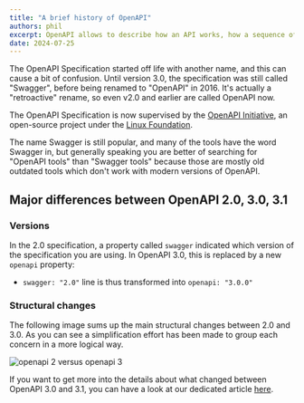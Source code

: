 ```yaml
---
title: "A brief history of OpenAPI"
authors: phil
excerpt: OpenAPI allows to describe how an API works, how a sequence of APIs work together, generate client code, create tests, apply design standards, deploy documentation, and much more.
date: 2024-07-25
---
```


The OpenAPI Specification started off life with another name, and this can cause a bit of confusion. Until version 3.0, the specification was still called "Swagger", before being renamed to "OpenAPI" in 2016. It's actually a "retroactive" rename, so even v2.0 and earlier are called OpenAPI now.

The OpenAPI Specification is now supervised by the [OpenAPI Initiative](https://www.openapis.org/), an open-source project under the [Linux Foundation](https://linuxfoundation.org/).

The name Swagger is still popular, and many of the tools have the word Swagger in, but generally speaking you are better of searching for "OpenAPI tools" than "Swagger tools" because those are mostly old outdated tools which don't work with modern versions of OpenAPI.

## Major differences between OpenAPI 2.0, 3.0, 3.1

### Versions

In the 2.0 specification, a property called `swagger` indicated which version of the specification you are using. In OpenAPI 3.0, this is replaced by a new `openapi` property:

- `swagger: "2.0"` line is thus transformed into `openapi: "3.0.0"`

### Structural changes

The following image sums up the main structural changes between 2.0 and 3.0. As you can see a simplification effort has been made to group each concern in a more logical way.

![openapi 2 versus openapi 3](https://storage.googleapis.com/bump-blog-resources/what-is-openapi/OpenAPI-2-versus-OpenAPI-3.png)

If you want to get more into the details about what changed between OpenAPI 3.0 and 3.1, you can have a look at our dedicated article [here](https://bump.sh/blog/changes-in-openapi-3-1).
